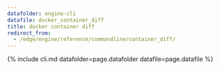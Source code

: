 ```yaml
---
datafolder: engine-cli
datafile: docker_container_diff
title: docker container diff
redirect_from:
  - /edge/engine/reference/commandline/container_diff/
---
```

<!--
This page is automatically generated from Docker's source code. If you want to
suggest a change to the text that appears here, open a ticket or pull request
in the source repository on GitHub:

https://github.com/docker/cli
-->

{% include cli.md datafolder=page.datafolder datafile=page.datafile %}
